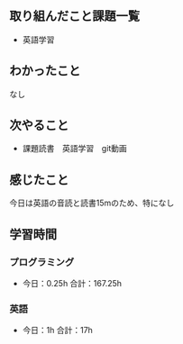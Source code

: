 ## 取り組んだこと課題一覧
- 英語学習
## わかったこと
なし 
## 次やること
- 課題読書　英語学習　git動画
## 感じたこと
今日は英語の音読と読書15mのため、特になし
## 学習時間
### プログラミング
- 今日：0.25h 合計：167.25h
### 英語
- 今日：1h 合計：17h